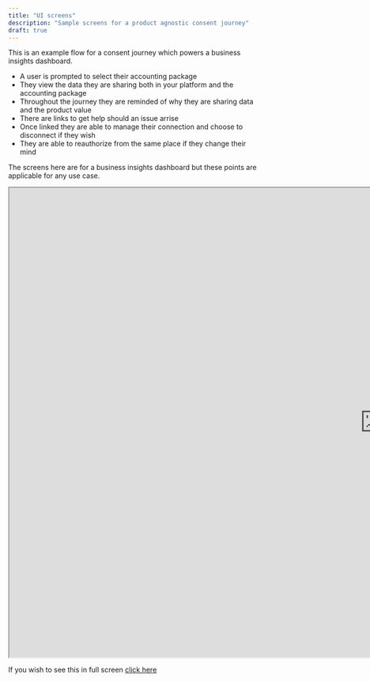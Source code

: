 ```yaml
---
title: "UI screens"
description: "Sample screens for a product agnostic consent journey"
draft: true
---
```


This is an example flow for a consent journey which powers a business insights dashboard.

* A user is prompted to select their accounting package
* They view the data they are sharing both in your platform and the accounting package
* Throughout the journey they are reminded of why they are sharing data and the product value
* There are links to get help should an issue arrise
* Once linked they are able to manage their connection and choose to disconnect if they wish
* They are able to reauthorize from the same place if they change their mind

The screens here are for a business insights dashboard but these points are applicable for any use case.

<iframe  width="1500" height="950" src="https://www.figma.com/embed?embed_host=share&url=https%3A%2F%2Fwww.figma.com%2Fproto%2FYWkKvsYgeHJskPsfuIpy7w%2FCodat-x-Generic-bank---Consent-Journey%3Fpage-id%3D601%253A4488%26type%3Ddesign%26node-id%3D651-12998%26viewport%3D1275%252C-2886%252C0.1%26t%3DjQXc8Fg7a3kwfbK2-1%26scaling%3Dscale-down%26starting-point-node-id%3D641%253A11421%26show-proto-sidebar%3D1%26mode%3Ddesign" allowfullscreen>Loading demo..</iframe>


If you wish to see this in full screen [click here](https://www.figma.com/proto/YWkKvsYgeHJskPsfuIpy7w/Codat-x-Generic-bank---Consent-Journey?page-id=601%3A4488&type=design&node-id=641-11421&viewport=1275%2C-2886%2C0.1&t=rrDznIIhmQ8EayyY-1&scaling=scale-down&starting-point-node-id=641%3A11421&show-proto-sidebar=1&mode=design)